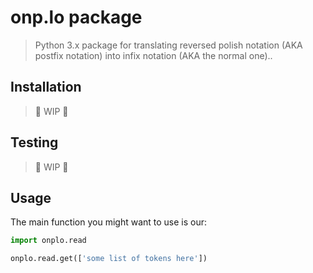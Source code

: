 # onp.lo package

> Python 3.x package for translating reversed polish notation (AKA postfix notation)
> into infix notation (AKA the normal one)..

## Installation

> 🚧 WIP 🚧

## Testing

> 🚧 WIP 🚧

## Usage

The main function you might want to use is our:

```py
import onplo.read

onplo.read.get(['some list of tokens here'])
```
